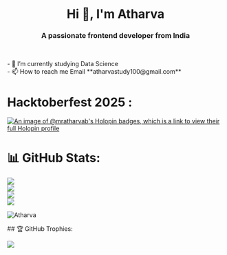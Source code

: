 <h1 align="center">Hi 👋, I'm Atharva </h1>
<h3 align="center">A passionate frontend developer from India</h3><br>
<p align="left">
- 🔭 I’m currently studying Data Science <br>
- 📫 How to reach me Email **atharvastudy100@gmail.com**
</p>

# **Hacktoberfest 2025 :**
[![An image of @mratharvab's Holopin badges, which is a link to view their full Holopin profile](https://holopin.me/mratharvab)](https://holopin.io/@mratharvab)

# 📊 GitHub Stats:
![](https://github-readme-stats.vercel.app/api?username=MrAtharvaB&theme=highcontrast&hide_border=false&include_all_commits=false&count_private=false) <br>
![](https://github-readme-stats.vercel.app/api/top-langs/?username=MrAtharvaB&theme=highcontrast&hide_border=false&include_all_commits=false&count_private=false&layout=compact)<br/>
![](https://nirzak-streak-stats.vercel.app/?user=MrAtharvaB&theme=highcontrast&hide_border=false) <br/>
[![](https://visitcount.itsvg.in/api?id=MrAtharvaB&icon=0&color=0)](https://visitcount.itsvg.in)
<p align="left"> <img src="https://komarev.com/ghpvc/?username=MrAtharvaB&label=Profile%20views&color=0e75b6&style=flat" alt="Atharva" /> </p>
## 🏆 GitHub Trophies:

![](https://github-profile-trophy.vercel.app/?username=MrAtharvaB&theme=radical&no-frame=false&no-bg=false&margin-w=4)





